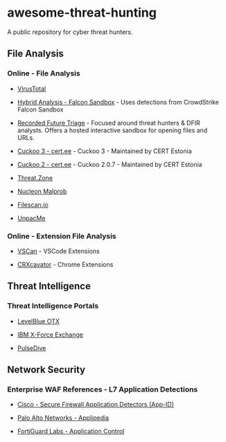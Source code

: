 # awesome-threat-hunting
A public repository for cyber threat hunters.

## File Analysis
### Online - File Analysis

- [VirusTotal](https://virustotal.com/)

- [Hybrid Analysis - Falcon Sandbox](https://hybrid-analysis.com/) - Uses detections from CrowdStrike Falcon Sandbox

- [Recorded Future Triage](https://tria.ge/) - Focused around threat hunters & DFIR analysts. Offers a hosted interactive sandbox for opening files and URLs. 

- [Cuckoo 3 - cert.ee](https://cuckoo-hatch.cert.ee/) - Cuckoo 3 - Maintained by CERT Estonia 

- [Cuckoo 2 - cert.ee](https://cuckoo.cert.ee/) - Cuckoo 2.0.7 - Maintained by CERT Estonia

- [Threat.Zone](https://app.threat.zone/)

- [Nucleon Malprob](https://malprob.io/)

- [Filescan.io](https://www.filescan.io/scan) 

- [UnpacMe](https://www.unpac.me/)

### Online - Extension File Analysis

- [VSCan](https://vscan.dev/) - VSCode Extensions 

- [CRXcavator](https://crxcavator.io/) - Chrome Extensions

## Threat Intelligence

### Threat Intelligence Portals

- [LevelBlue OTX](https://otx.alienvault.com/)

- [IBM X-Force Exchange](https://exchange.xforce.ibmcloud.com/)

- [PulseDive](https://pulsedive.com/)

## Network Security

### Enterprise WAF References - L7 Application Detections

- [Cisco - Secure Firewall Application Detectors (App-ID)](https://appid.cisco.com)

- [Palo Alto Networks - Applipedia](https://applipedia.paloaltonetworks.com/)

- [FortiGuard Labs - Application Control](https://www.fortiguard.com/appcontrol)

